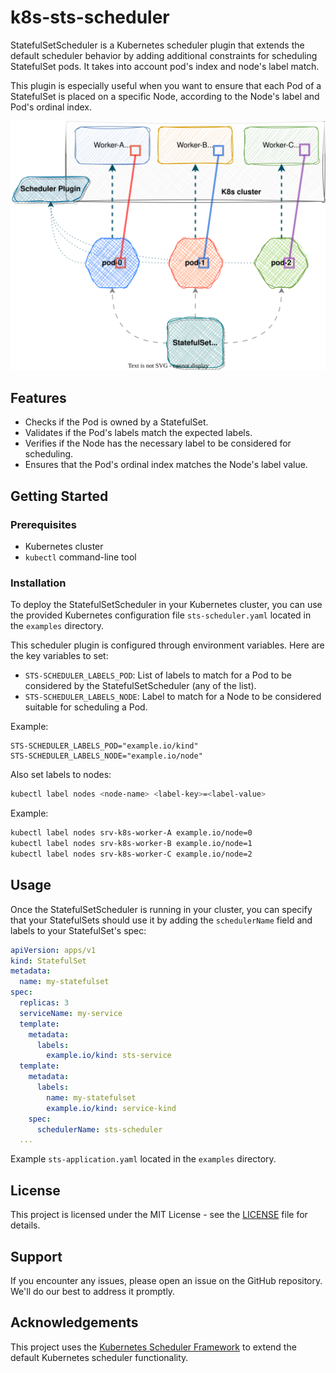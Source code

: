# k8s-sts-scheduler

StatefulSetScheduler is a Kubernetes scheduler plugin that extends the default scheduler behavior by adding additional constraints for scheduling StatefulSet pods. It takes into account pod's index and node's label match.

This plugin is especially useful when you want to ensure that each Pod of a StatefulSet is placed on a specific Node, according to the Node's label and Pod's ordinal index.

<p align="center"><img src="docs/diagram.svg"/></p>

## Features

- Checks if the Pod is owned by a StatefulSet.
- Validates if the Pod's labels match the expected labels.
- Verifies if the Node has the necessary label to be considered for scheduling.
- Ensures that the Pod's ordinal index matches the Node's label value.

## Getting Started

### Prerequisites

- Kubernetes cluster
- `kubectl` command-line tool

### Installation

To deploy the StatefulSetScheduler in your Kubernetes cluster, you can use the provided Kubernetes configuration file `sts-scheduler.yaml` located in the `examples` directory.

This scheduler plugin is configured through environment variables. Here are the key variables to set:

- `STS-SCHEDULER_LABELS_POD`: List of labels to match for a Pod to be considered by the StatefulSetScheduler (any of the list).
- `STS-SCHEDULER_LABELS_NODE`: Label to match for a Node to be considered suitable for scheduling a Pod.

Example:

```
STS-SCHEDULER_LABELS_POD="example.io/kind"
STS-SCHEDULER_LABELS_NODE="example.io/node"
```

Also set labels to nodes:

```bash
kubectl label nodes <node-name> <label-key>=<label-value>
```

Example:

```bash
kubectl label nodes srv-k8s-worker-A example.io/node=0
kubectl label nodes srv-k8s-worker-B example.io/node=1
kubectl label nodes srv-k8s-worker-C example.io/node=2
```

## Usage

Once the StatefulSetScheduler is running in your cluster, you can specify that your StatefulSets should use it by adding the `schedulerName` field and labels to your StatefulSet's spec:

```yaml
apiVersion: apps/v1
kind: StatefulSet
metadata:
  name: my-statefulset
spec:
  replicas: 3
  serviceName: my-service
  template:
    metadata:
      labels:
        example.io/kind: sts-service
  template:
    metadata:
      labels:
        name: my-statefulset
        example.io/kind: service-kind
    spec:
      schedulerName: sts-scheduler
  ...
```

Example `sts-application.yaml` located in the `examples` directory.

## License

This project is licensed under the MIT License - see the [LICENSE](LICENSE) file for details.

## Support

If you encounter any issues, please open an issue on the GitHub repository. We'll do our best to address it promptly.

## Acknowledgements

This project uses the [Kubernetes Scheduler Framework](https://kubernetes.io/docs/concepts/scheduling-eviction/scheduling-framework) to extend the default Kubernetes scheduler functionality.